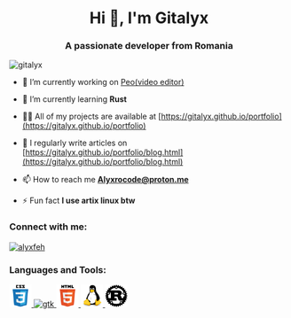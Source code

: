 <h1 align="center">Hi 👋, I'm Gitalyx</h1>
<h3 align="center">A passionate developer from Romania</h3>

<p align="left"> <img src="https://komarev.com/ghpvc/?username=gitalyx&label=Profile%20views&color=0e75b6&style=flat" alt="gitalyx" /> </p>

- 🔭 I’m currently working on [Peo(video editor)](peo)

- 🌱 I’m currently learning **Rust**

- 👨‍💻 All of my projects are available at [https://gitalyx.github.io/portfolio](https://gitalyx.github.io/portfolio)

- 📝 I regularly write articles on [https://gitalyx.github.io/portfolio/blog.html](https://gitalyx.github.io/portfolio/blog.html)

- 📫 How to reach me **Alyxrocode@proton.me**

- ⚡ Fun fact **I use artix linux btw**

<h3 align="left">Connect with me:</h3>
<p align="left">
<a href="https://twitter.com/alyxfeh" target="blank"><img align="center" src="https://raw.githubusercontent.com/rahuldkjain/github-profile-readme-generator/master/src/images/icons/Social/twitter.svg" alt="alyxfeh" height="30" width="40" /></a>
</p>

<h3 align="left">Languages and Tools:</h3>
<p align="left"> <a href="https://www.w3schools.com/css/" target="_blank" rel="noreferrer"> <img src="https://raw.githubusercontent.com/devicons/devicon/master/icons/css3/css3-original-wordmark.svg" alt="css3" width="40" height="40"/> </a> <a href="https://www.gtk.org/" target="_blank" rel="noreferrer"> <img src="https://upload.wikimedia.org/wikipedia/commons/7/71/GTK_logo.svg" alt="gtk" width="40" height="40"/> </a> <a href="https://www.w3.org/html/" target="_blank" rel="noreferrer"> <img src="https://raw.githubusercontent.com/devicons/devicon/master/icons/html5/html5-original-wordmark.svg" alt="html5" width="40" height="40"/> </a> <a href="https://www.linux.org/" target="_blank" rel="noreferrer"> <img src="https://raw.githubusercontent.com/devicons/devicon/master/icons/linux/linux-original.svg" alt="linux" width="40" height="40"/> </a> <a href="https://www.rust-lang.org" target="_blank" rel="noreferrer"> <img src="https://raw.githubusercontent.com/devicons/devicon/master/icons/rust/rust-plain.svg" alt="rust" width="40" height="40"/> </a> </p>
